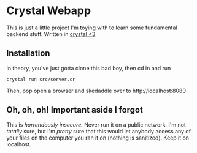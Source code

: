 # Crystal Webapp
This is just a little project I'm toying with to learn some fundamental backend stuff. Written in [crystal <3](https://crystal-lang.org)

## Installation
In theory, you've just gotta clone this bad boy, then cd in and run
```
crystal run src/server.cr
```

Then, pop open a browser and skedaddle over to http://localhost:8080

## Oh, oh, oh! Important aside I forgot
This is *horrendously insecure.* Never run it on a public network. I'm not *totally* sure, but I'm *pretty* sure that this would let anybody access any of your files on the computer you ran it on (nothing is sanitized).
Keep it on localhost.